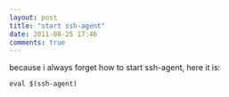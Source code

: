 ```yaml
---
layout: post
title: "start ssh-agent"
date: 2011-08-25 17:46
comments: true
---
```

because i always forget how to start ssh-agent, here it is:
```
eval $(ssh-agent)
```